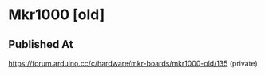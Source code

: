 # Mkr1000 [old]

## Published At

https://forum.arduino.cc/c/hardware/mkr-boards/mkr1000-old/135 (private)
